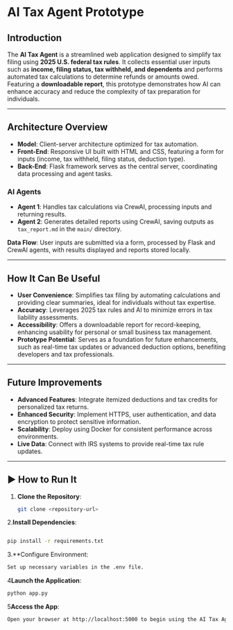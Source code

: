 #  AI Tax Agent Prototype

## Introduction

The **AI Tax Agent** is a streamlined web application designed to simplify tax filing using **2025 U.S. federal tax rules**. It collects essential user inputs such as **income, filing status, tax withheld, and dependents** and performs automated tax calculations to determine refunds or amounts owed. Featuring a **downloadable report**, this prototype demonstrates how AI can enhance accuracy and reduce the complexity of tax preparation for individuals.

---

## Architecture Overview

- **Model**: Client-server architecture optimized for tax automation.
- **Front-End**: Responsive UI built with HTML and CSS, featuring a form for inputs (income, tax withheld, filing status, deduction type).
- **Back-End**: Flask framework serves as the central server, coordinating data processing and agent tasks.

### AI Agents
- **Agent 1**: Handles tax calculations via CrewAI, processing inputs and returning results.
- **Agent 2**: Generates detailed reports using CrewAI, saving outputs as `tax_report.md` in the `main/` directory.

**Data Flow**: User inputs are submitted via a form, processed by Flask and CrewAI agents, with results displayed and reports stored locally.

---

## How It Can Be Useful

- **User Convenience**: Simplifies tax filing by automating calculations and providing clear summaries, ideal for individuals without tax expertise.
- **Accuracy**: Leverages 2025 tax rules and AI to minimize errors in tax liability assessments.
- **Accessibility**: Offers a downloadable report for record-keeping, enhancing usability for personal or small business tax management.
- **Prototype Potential**: Serves as a foundation for future enhancements, such as real-time tax updates or advanced deduction options, benefiting developers and tax professionals.

---

## Future Improvements

- **Advanced Features**: Integrate itemized deductions and tax credits for personalized tax returns.
- **Enhanced Security**: Implement HTTPS, user authentication, and data encryption to protect sensitive information.
- **Scalability**: Deploy using Docker for consistent performance across environments.
- **Live Data**: Connect with IRS systems to provide real-time tax rule updates.

---

## ▶️ How to Run It

1. **Clone the Repository**:
   ```bash
   git clone <repository-url>
   ```
  
2.**Install Dependencies**:
  ```bash

  pip install -r requirements.txt
  ```

3.**Configure Environment:
   ```bash
   Set up necessary variables in the .env file.
   ```

4**Launch the Application**:
   ```bash
   python app.py
   ```

5**Access the App**:
   ```bash
   Open your browser at http://localhost:5000 to begin using the AI Tax Agent
   ```
